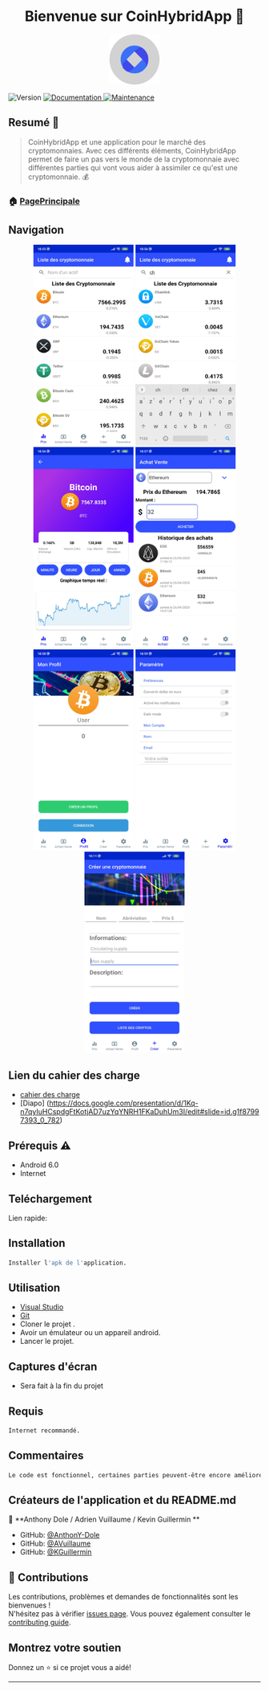 <h1 align="center">Bienvenue sur CoinHybridApp
 👋</h1>
<p align="center">
<img src = "screenshot/logoOne.png" title = "Icon" alt = "Icon" width="100" height="100"  >
</p>
<p>
  <img alt="Version" src="https://img.shields.io/badge/version-1.0-blue.svg?cacheSeconds=2592000" />
  <a href="https://github.com/AnthonY-Dole/CoinAppProject/blob/master/README.md" target="_blank">
    <img alt="Documentation" src="https://img.shields.io/badge/documentation-yes-brightgreen.svg" />
  </a>
  <a href="https://github.com/kefranabg/readme-md-generator/graphs/commit-activity" target="_blank">
    <img alt="Maintenance" src="https://img.shields.io/badge/Maintained%3F-yes-green.svg" />
  </a>
</p>

## Resumé :bookmark_tabs:

>CoinHybridApp
 et une application pour le marché des cryptomonnaies. Avec ces différents éléments, CoinHybridApp
 permet de faire un pas vers le monde de la cryptomonnaie avec différentes parties qui vont vous aider à assimiler ce qu'est une cryptomonnaie. :moneybag:

### 🏠 [PagePrincipale](https://github.com/AnthonY-Dole/CoinHybridApp)

## Navigation

<p align="center">
 <img src ="screenshot/Screenshot_2020-04-26-18-55-43-548_com.companyname.coinhybridapp.jpg" title = "Icon" alt = "Icon" width="200" height="400" >
 <img src ="screenshot/Screenshot_2020-04-26-18-56-23-075_com.companyname.coinhybridapp.jpg" title = "Icon" alt = "Icon" width="200" height="400" >
 <img src ="screenshot/Screenshot_2020-04-26-18-56-46-335_com.companyname.coinhybridapp.jpg" title = "Icon" alt = "Icon" width="200" height="400" >
 <img src ="screenshot/Screenshot_2020-04-26-18-57-33-317_com.companyname.coinhybridapp.jpg" title = "Icon" alt = "Icon" width="200" height="400" >
 <img src ="screenshot/Screenshot_2020-04-26-18-58-50-784_com.companyname.coinhybridapp.jpg" title = "Icon" alt = "Icon" width="200" height="400" >
 <img src ="screenshot/Screenshot_2020-04-26-18-59-11-860_com.companyname.coinhybridapp.jpg" title = "Icon" alt = "Icon" width="200" height="400" >
  <img src ="screenshot/Screenshot_2020-04-27-10-11-08-265_com.companyname.coinhybridapp.jpg" title = "Icon" alt = "Icon" width="200" height="400" >
</p>

## Lien du cahier des charge
* [cahier des charge](https://docs.google.com/document/d/1bb34p5BNpaevR5uX_ln8dcOfPDYpZjAMtMcyFkAWfGo/edit#heading=h.8nenr8bbznpo)
* [Diapo] (https://docs.google.com/presentation/d/1Kq-n7qyIuHCspdgFtKotjAD7uzYqYNRH1FKaDuhUm3I/edit#slide=id.g1f87997393_0_782)

## Prérequis :warning:

- Android 6.0
- Internet


## Teléchargement
Lien rapide:



## Installation 

```sh
Installer l'apk de l'application.
```

## Utilisation

* [Visual Studio](https://visualstudio.microsoft.com/fr/)
* [Git](https://git-scm.com/)
* Cloner le projet .
* Avoir un émulateur ou un appareil android.
* Lancer le projet.


## Captures d'écran
* <p>Sera fait à la fin du projet</p>


</p>

## Requis

```sh
Internet recommandé.
```
## Commentaires

```sh
Le code est fonctionnel, certaines parties peuvent-être encore améliorées, l'optimisation de l'application peut-être meilleure.
```

## Créateurs de l'application et du README.md

👤 **Anthony Dole / Adrien Vuillaume / Kevin Guillermin **

* GitHub: [@AnthonY-Dole ](https://github.com/AnthonY-Dole )
* GitHub: [@AVuillaume ](https://github.com/AVuillaume )
* GitHub: [@KGuillermin ](https://github.com/KGuillermin )

## 🤝 Contributions

Les contributions, problèmes et demandes de fonctionnalités sont les bienvenues ! <br />N'hésitez pas à vérifier [issues page]( https://github.com/AnthonY-Dole/CoinHybridApp/issues). Vous pouvez également consulter le [contributing guide]( https://github.com/AnthonY-Dole/CoinHybridApp/graphs/contributors).

## Montrez votre soutien

Donnez un ⭐️ si ce projet vous a aidé!

***

